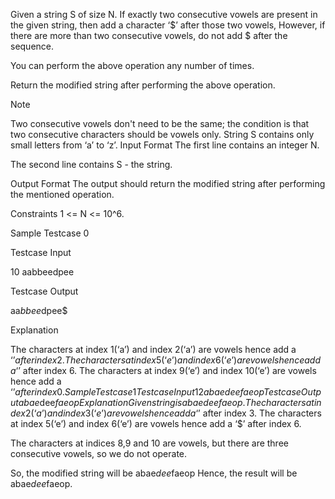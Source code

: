 Given a string S of size N. If exactly two consecutive vowels are present in the given string, then add a character ‘$’ after those two vowels, However, if there are more than two consecutive vowels, do not add $ after the sequence.

You can perform the above operation any number of times. 

Return the modified string after performing the above operation.

Note

Two consecutive vowels don't need to be the same; the condition is that two consecutive characters should be vowels only. 
String S contains only small letters from ‘a’ to ‘z’.
Input Format
The first line contains an integer N.

The second line contains S - the string.

Output Format
The output should return the modified string after performing the mentioned operation.

Constraints
1 <= N <= 10^6.

Sample Testcase 0

Testcase Input

10
aabbeedpee

Testcase Output

aa$bbee$dpee$

Explanation

The characters at index 1(‘a’) and index 2(‘a’) are vowels hence add a ‘$’ after index 2.
The characters at index 5(‘e’) and index 6(‘e’) are vowels hence add a ‘$’ after index 6. 
The characters at index 9(‘e’) and index 10(‘e’) are vowels hence add a ‘$’ after index 0.
Sample Testcase 1
Testcase Input
12 
abaedeefaeop
Testcase Output
abae$dee$faeop
Explanation
Given string is abaedeefaeop. The characters at index 2(‘a’) and index 3(‘e’) are vowels hence add a ‘$’ after index 3. The characters at index 5(‘e’) and index 6(‘e’) are vowels hence add a ‘$’ after index 6.


The characters at indices 8,9 and 10 are vowels, but there are three consecutive vowels, so we do not operate.


So, the modified string will be abae$dee$faeop Hence, the result will be abae$dee$faeop.
